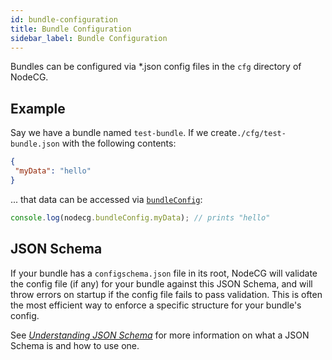 ```yaml
---
id: bundle-configuration
title: Bundle Configuration
sidebar_label: Bundle Configuration
---
```


Bundles can be configured via \*.json config files in the `cfg` directory of NodeCG.

## Example

Say we have a bundle named `test-bundle`. If we create`./cfg/test-bundle.json` with the following contents:

```json
{
 "myData": "hello"
}
```

... that data can be accessed via [`bundleConfig`](/docs/bundle-configuration):

```js
console.log(nodecg.bundleConfig.myData); // prints "hello"
```

## JSON Schema

If your bundle has a `configschema.json` file in its root, NodeCG will validate the config file (if any) for your bundle
against this JSON Schema, and will throw errors on startup if the config file fails to pass validation. This is often
the most efficient way to enforce a specific structure for your bundle's config.

See [_Understanding JSON Schema_](http://spacetelescope.github.io/understanding-json-schema/)
for more information on what a JSON Schema is and how to use one.

